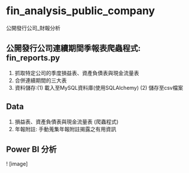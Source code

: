 # fin_analysis_public_company
公開發行公司_財報分析

## 公開發行公司連續期間季報表爬蟲程式: fin_reports.py
1. 抓取特定公司的季度損益表、資產負債表與現金流量表
2. 合併連續期間的三大表
3. 資料儲存:(1) 載入至MySQL資料庫(使用SQLAlchemy) (2) 儲存至csv檔案

## Data
1. 損益表、資產負債表與現金流量表 (爬蟲程式)
2. 年報附註: 手動蒐集年報附註揭露之有用資訊

## Power BI 分析
! [image] 

